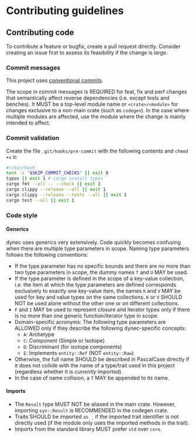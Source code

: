 # Contributing guidelines

## Contributing code

To contribute a feature or bugfix,
create a pull request directly.
Consider creating an issue first to assess its feasibility
if the change is large.

### Commit messages

This project uses [conventional commits](https://www.conventionalcommits.org/en/v1.0.0/).

The scope in commit messages is REQUIRED for feat, fix and perf changes
that semantically affect reverse dependencies (i.e. except tests and benches).
It MUST be a top-level module name or
`<crate>/<module>` for changes exclusive to a non-main crate (such as `codegen`).
In the case where multiple modules are affected,
use the module where the change is mainly intended to affect.

### Commit validation

Create the file `.git/hooks/pre-commit` with the following contents
and `chmod +x` it:

```bash
#!/bin/bash
test -z "$SKIP_COMMIT_CHECKS" || exit 0
typos || exit 1 # cargo install typos
cargo fmt --all -- --check || exit 1
cargo clippy --release --all || exit 1
cargo clippy --release --tests --all || exit 1
cargo test --all || exit 1
```

### Code style

#### Generics

dynec uses generics very extensively.
Code quickly becomes confusing when there are multiple type parameters in scope.
Naming type parameters follows the following conventions:

- If the type parameter has no specific bounds
  and there are no more than two type parameters in scope,
  the dummy names `T` and `U` MAY be used.
- If the type parameter is defined in the scope of a key-value collection,
  i.e. the item at which the type parameters are defined
  corresponds exclusively to exactly one key-value item,
  the names `K` and `V` MAY be used for key and value types on the same collections.
  `K` or `V` SHOULD NOT be used alone without the other one or on different collections.
- `F` and `I` MAY be used to represent closure and iterator types
  only if there is no more than one generic function/iterator type in scope.
- Domain-specific acronyms: The following type parameters are ALLOWED only if
  they describe the following dynec-specific concepts:
  - `A`: Archetype
  - `C`: Component (Simple or Isotope)
  - `D`: Discriminant (for isotope components)
  - `E`: Implements `entity::Ref` (NOT `entity::Raw`)
- Otherwise, the full name SHOULD be described in PascalCase directly
  if it does not collide with the name of a type/trait used in this project
  (regardless whether it is *currently* imported).
- In the case of name collision, a `T` MAY be appended to its name.

#### Imports

- The `Result` type MUST NOT be aliased in the main crate.
  However, importing `syn::Result` is RECOMMENDED in the codegen crate.
- Traits SHOULD be imported `as _`
  if the imported trait identifier is not directly used
  (if the module only uses the imported methods in the trait).
- Imports from the standard library MUST prefer `std` over `core`.
